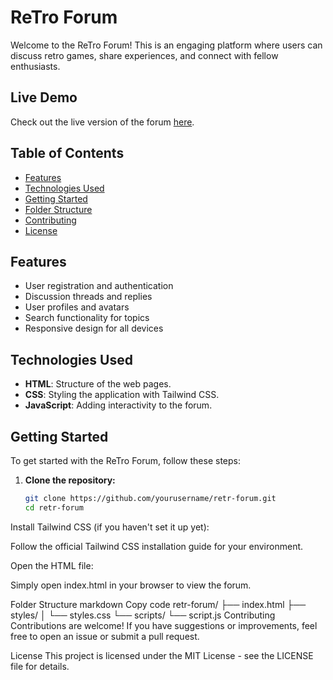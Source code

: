 # ReTro Forum

Welcome to the ReTro Forum! This is an engaging platform where users can discuss retro games, share experiences, and connect with fellow enthusiasts.

## Live Demo

Check out the live version of the forum [here](https://retro-forum20.netlify.app/#).

## Table of Contents

- [Features](#features)
- [Technologies Used](#technologies-used)
- [Getting Started](#getting-started)
- [Folder Structure](#folder-structure)
- [Contributing](#contributing)
- [License](#license)

## Features

- User registration and authentication
- Discussion threads and replies
- User profiles and avatars
- Search functionality for topics
- Responsive design for all devices

## Technologies Used

- **HTML**: Structure of the web pages.
- **CSS**: Styling the application with Tailwind CSS.
- **JavaScript**: Adding interactivity to the forum.

## Getting Started

To get started with the ReTro Forum, follow these steps:

1. **Clone the repository:**

   ```bash
   git clone https://github.com/yourusername/retr-forum.git
   cd retr-forum
Install Tailwind CSS (if you haven't set it up yet):

Follow the official Tailwind CSS installation guide for your environment.

Open the HTML file:

Simply open index.html in your browser to view the forum.

Folder Structure
markdown
Copy code
retr-forum/
├── index.html
├── styles/
│   └── styles.css
└── scripts/
    └── script.js
Contributing
Contributions are welcome! If you have suggestions or improvements, feel free to open an issue or submit a pull request.

License
This project is licensed under the MIT License - see the LICENSE file for details.

